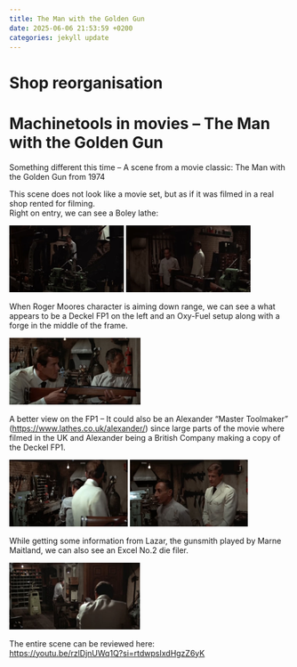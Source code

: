 ```yaml
---
title: The Man with the Golden Gun
date: 2025-06-06 21:53:59 +0200
categories: jekyll update
---
```

# Shop reorganisation
# Machinetools in movies – The Man with the Golden Gun

Something different this time – A scene from a movie classic: The Man with the Golden Gun from 1974

This scene does not look like a movie set, but as if it was filmed in a real shop rented for filming.  
Right on entry, we can see a Boley lathe:

<p>
    <a href="/assets/img/2025-06-06/manwithagoldengun0.jpg"> <img src="/assets/img/2025-06-06/manwithagoldengun0.jpg" height="120"></a>
    <a href="/assets/img/2025-06-06/manwithagoldengun1.jpg"> <img src="/assets/img/2025-06-06/manwithagoldengun1.jpg" height="120"></a>
</p>

When Roger Moores character is aiming down range, we can see a what appears to be a Deckel FP1 on the left and an Oxy-Fuel setup along with a forge in the middle of the frame. 

<p>
    <a href="/assets/img/2025-06-06/manwithagoldengun2.jpg"> <img src="/assets/img/2025-06-06/manwithagoldengun2.jpg" height="120"></a>
</p>

A better view on the FP1 – It could also be an Alexander “Master Toolmaker” (https://www.lathes.co.uk/alexander/) since large parts of the movie where filmed in the UK and Alexander being a British Company making a copy of the Deckel FP1.  

<p>
    <a href="/assets/img/2025-06-06/manwithagoldengun3.jpg"> <img src="/assets/img/2025-06-06/manwithagoldengun3.jpg" height="120"></a>
    <a href="/assets/img/2025-06-06/manwithagoldengun4.jpg"> <img src="/assets/img/2025-06-06/manwithagoldengun4.jpg" height="120"></a>
</p>

While getting some information from Lazar, the gunsmith played by Marne Maitland, we can also see an Excel No.2 die filer.

<p>
    <a href="/assets/img/2025-06-06/manwithagoldengun6.jpg"> <img src="/assets/img/2025-06-06/manwithagoldengun6.jpg" height="120"></a>
</p>

The entire scene can be reviewed here:  
<https://youtu.be/rzlDjnUWq1Q?si=rtdwpsIxdHgzZ6yK>